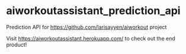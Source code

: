# aiworkoutassistant_prediction_api
Prediction API for https://github.com/larisayyen/aiworkout project

Visit https://aiworkoutassistant.herokuapp.com/ to check out the end product!
